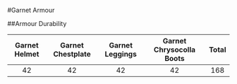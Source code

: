 #Garnet Armour

##Armour Durability

| Garnet Helmet   | Garnet Chestplate  | Garnet Leggings   | Garnet Chrysocolla Boots  | Total |
|:-----------------:|:-----------------:|:----------------:|:------------:|:-----:|
| 42 | 42 | 42 | 42 | 168 |

